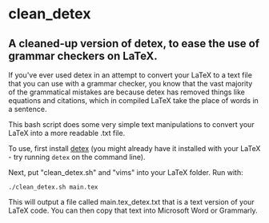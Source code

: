 # clean_detex
## A cleaned-up version of detex, to ease the use of grammar checkers on LaTeX.

If you've ever used detex in an attempt to convert your LaTeX to a text file that you can use with a grammar checker, you know that the vast majority of the grammatical mistakes are because detex has removed things like equations and citations, which in compiled LaTeX take the place of words in a sentence.

This bash script does some very simple text manipulations to convert your LaTeX into a more readable .txt file. 


To use, first install [detex](https://ctan.org/pkg/detex?lang=en) (you might already have it installed with your LaTeX - try running `detex` on the command line).

Next, put "clean_detex.sh" and "vims" into your LaTeX folder. Run with:

```
./clean_detex.sh main.tex
```

This will output a file called main.tex_detex.txt that is a text version of your LaTeX code. You can then copy that text into Microsoft Word or Grammarly.
